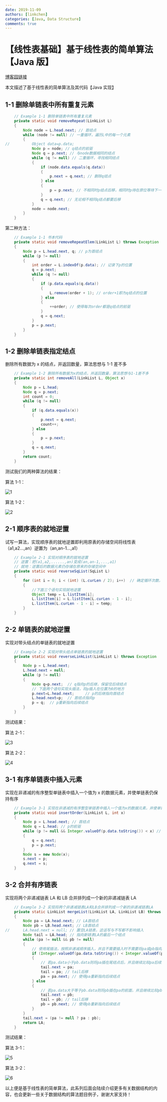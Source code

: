```yaml
---
date: 2019-11-09
authors: [linkchen]
categories: [Java, Data Structure]
comments: true
---
```


# 【线性表基础】基于线性表的简单算法【Java 版】

[博客园链接](https://www.cnblogs.com/linkchen/p/11824845.html)

本文描述了基于线性表的简单算法及其代码【Java 实现】

<!-- more -->

## 1-1 删除单链表中所有重复元素

```java linenums="1"
	// Example 1-1 删除单链表中所有重复元素
	private static void removeRepeat(LinkList L)
	{
		Node node = L.head.next; // 首结点
		while (node != null) // 一重循环，遍历L中的每一个元素
		{
//			Object data=p.data;
			Node p = node; // q结点的前驱
			Node q = p.next; // 与node数据相同的结点
			while (q != null) // 二重循环，寻找相同结点
			{
				if (node.data.equals(q.data))
				{
					p.next = q.next; // 删除q结点
				} else
				{
					p = p.next; // 不相同时p结点后移，相同时p待在原位等待下一次比较
				}
				q = q.next; // 无论相不相同q结点都要后移
			}
			node = node.next;
		}
	}
```

第二种方法：

```java linenums="1"
	// Example 1-1 书本代码
	private static void removeRepeatElem(LinkList L) throws Exception
	{
		Node p = L.head.next, q; // p为首结点
		while (p != null)
		{
			int order = L.indexOf(p.data); // 记录下p的位置
			q = p.next;
			while (q != null)
			{
				if (p.data.equals(q.data))
				{
					L.remove(order + 1); // order+1即为q结点的位置
				} else
				{
					++order; // 使得每次order都是q结点的前驱
				}
				q = q.next;
			}
			p = p.next;
		}
	}
```

## 1-2 删除单链表指定结点

删除所有数据为 x 的结点，并返回数量，算法思想与 1-1 差不多

```java linenums="1"
	// Example 1-2 删除所有数据为x的结点，并返回数量，算法思想与1-1差不多
	private static int removeAll(LinkList L, Object x)
	{
		Node p = L.head;
		Node q = p.next;
		int count = 0;
		while (q != null)
		{
			if (q.data.equals(x))
			{
				p.next = q.next;
				count++;
			} else
			{
				p = p.next;
			}
			q = q.next;
		}
		return count;
	}
```

测试我们的两种算法的结果：

算法 1-1：

<img referrerPolicy="no-referrer" src="https://img2018.cnblogs.com/blog/1560524/201911/1560524-20191109113531713-1522736700.jpg" alt="1">

算法 1-2：

<img referrerPolicy="no-referrer" src="https://img2018.cnblogs.com/blog/1560524/201911/1560524-20191109113523574-1337932124.jpg" alt="2">

## 2-1 顺序表的就地逆置

试写一算法，实现顺序表的就地逆置即利用原表的存储空间将线性表（a1,a2…,an）逆置为（an,an-1…,a1）

```java linenums="1"
	// Example 2-1 实现对顺序表的就地逆置
	// 逆置：把(a1,a2,......,an)变成(an,an-1,...,a1)
	// 就地：逆置后的数据元素仍存储在原来的存储空间中
	private static void reverseSqList(SqList L)
	{
		for (int i = 0; i < (int) (L.curLen / 2); i++)	// 确定循环次数，偶数为长度的一半，奇数为长度减一的一半，因此取curLen/2的整数
		{
			//下面三个语句实现就地逆置
			Object temp = L.listItem[i];
			L.listItem[i] = L.listItem[L.curLen - 1 - i];
			L.listItem[L.curLen - 1 - i] = temp;
		}
	}
```

## 2-2 单链表的就地逆置

实现对带头结点的单链表的就地逆置

```java linenums="1"
	// Example 2-2 实现对带头结点单链表的就地逆置
	private static void reverseLinkList(LinkList L) throws Exception
	{
		Node p = L.head.next;
		L.head.next = null;
		while (p != null)
		{
			Node q=p.next;	// q指向p的后继，保留住后续结点
			// 下面两个语句实现头插法，将p插入在位置为0的地方
			p.next=L.head.next;		// p的后继指向首结点
			L.head.next=p;	// 首结点指向p
			p = q;	// p重新指向后续结点
		}
	}
```

测试结果：

算法 2-1：

<img referrerPolicy="no-referrer" src="https://img2018.cnblogs.com/blog/1560524/201911/1560524-20191109113511391-144024152.jpg" alt="3">

算法 2-2：

<img referrerPolicy="no-referrer" src="https://img2018.cnblogs.com/blog/1560524/201911/1560524-20191109113501190-1741898041.jpg" alt="4">

## 3-1 有序单链表中插入元素

实现在非递减的有序整型单链表中插入一个值为 x 的数据元素，并使单链表仍保持有序

```java linenums="1"
	// Example 3-1 实现在非递减的有序整型单链表中插入一个值为x的数据元素，并使单链表仍保持有序
	private static void insertOrder(LinkList L, int x)
	{
		Node p = L.head.next; // 首结点
		Node q = L.head; // p的前驱
		while (p != null && Integer.valueOf(p.data.toString()) < x) // 当结点p的值大于等于x时跳出while
		{
			q = q.next;
			p = p.next;
		}
		Node s = new Node(x);
		s.next = p;
		q.next = s;
	}
```

## 3-2 合并有序链表

实现将两个非递减链表 LA 和 LB 合并排列成一个新的非递减链表 LA

```java linenums="1"
	// Example 3-2 实现将两个非递减链表LA和LB合并排列成一个新的非递减链表LA
	private static LinkList mergeList(LinkList LA, LinkList LB) throws Exception
	{
		Node pa = LA.head.next; // LA首结点
		Node pb = LB.head.next; // LB首结点
//		LA.head.next = null; // 置空LA链表，这话写与不写都不影响插入
		Node tail = LA.head; // 指向新链表LA的最后一个结点
		while (pa != null && pb != null)
		{
			// 使用尾插法，按照非递减顺序插入，并且不需要插入时不需要将pa或pb指向null，因为最后插入的结点一定是null
			if (Integer.valueOf(pa.data.toString()) < Integer.valueOf(pb.data.toString()))
			{
				// 若pa.data小于pb.data则将pa插在尾结点后，并且继续比较pa后续结点，直到出现大于等于pb的结点为止
				tail.next = pa;
				tail = pa; // tail后移
				pa = pa.next; // 使得pa重新指向后续结点
			} else
			{
				// 若pa.data大于等于pb.data则将pb插在pa的前面，并且继续比较pb后续结点，直到出现大于pa的结点为止
				tail.next = pb;
				tail = pb; // tail后移
				pb = pb.next; // 使得pb重新指向后续结点
			}
		}
		tail.next = (pa != null ? pa : pb);
		return LA;
	}
```

测试结果：

算法 3-1：

<img referrerPolicy="no-referrer" src="https://img2018.cnblogs.com/blog/1560524/201911/1560524-20191109113543875-983235346.jpg" alt="5">

算法 3-2：

<img referrerPolicy="no-referrer" src="https://img2018.cnblogs.com/blog/1560524/201911/1560524-20191109113553934-607788569.jpg" alt="6">

以上便是基于线性表的简单算法，此系列后面会陆续介绍更多有关数据结构的内容，也会更新一些关于数据结构的算法题目例子，谢谢大家支持！
